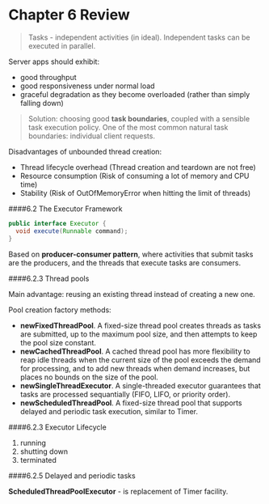 Chapter 6 Review
===

> Tasks - independent activities (in ideal).
  Independent tasks can be executed in parallel.
  
Server apps should exhibit:

- good throughput
- good responsiveness under normal load
- graceful degradation as they become overloaded (rather than simply falling down)

> Solution: choosing good **task boundaries**, coupled with a sensible task execution policy.
One of the most common natural task boundaries: individual client requests.

Disadvantages of unbounded thread creation:

- Thread lifecycle overhead (Thread creation and teardown are not free)
- Resource consumption (Risk of consuming a lot of memory and CPU time)
- Stability (Risk of OutOfMemoryError when hitting the limit of threads)

####6.2 The Executor Framework

``` java
public interface Executor {
  void execute(Runnable command);
}
```

Based on **producer-consumer pattern**, where activities that submit tasks are the producers, 
and the threads that execute tasks are consumers.

####6.2.3 Thread pools

Main advantage: reusing an existing thread instead of creating a new one.

Pool creation factory methods:

- **newFixedThreadPool**. A fixed-size thread pool creates threads as tasks are submitted, up to the maximum pool size, and then attempts to keep the pool size constant.
- **newCachedThreadPool**. A cached thread pool has more flexibility to reap idle threads when the current size of the pool exceeds the demand for processing, and to add new threads when demand increases, but places no bounds on the size of the pool.
- **newSingleThreadExecutor**. A single-threaded executor guarantees that tasks are processed sequantially (FIFO, LIFO, or priority order).
- **newScheduledThreadPool**. A fixed-size thread pool that supports delayed and periodic task execution, similar to Timer.

####6.2.3 Executor Lifecycle

1. running
2. shutting down
3. terminated

####6.2.5 Delayed and periodic tasks

**ScheduledThreadPoolExecutor** - is replacement of Timer facility.

